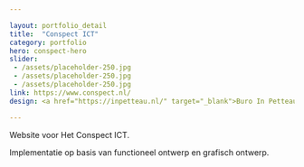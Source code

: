 ```yaml
---

layout: portfolio_detail
title:  "Conspect ICT"
category: portfolio
hero: conspect-hero
slider: 
 - /assets/placeholder-250.jpg
 - /assets/placeholder-250.jpg
 - /assets/placeholder-250.jpg
link: https://www.conspect.nl/
design: <a href="https://inpetteau.nl/" target="_blank">Buro In Petteau</a>

---
```


Website voor Het Conspect ICT.

Implementatie op basis van functioneel ontwerp en grafisch ontwerp.

